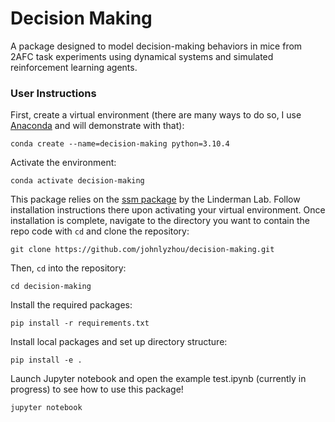 # Decision Making

A package designed to model decision-making behaviors in mice from 2AFC task experiments using dynamical systems and simulated reinforcement learning agents.

### User Instructions
First, create a virtual environment (there are many ways to do so, I use [Anaconda](https://www.anaconda.com/products/individual) and will demonstrate with that):
```
conda create --name=decision-making python=3.10.4
```
Activate the environment:
```
conda activate decision-making
```
This package relies on the [ssm package](https://github.com/lindermanlab/ssm/tree/master/ssm) by the Linderman Lab. Follow installation instructions there upon activating your virtual environment. Once installation is complete, navigate to the directory you want to contain the repo code with `cd` and clone the repository:
```
git clone https://github.com/johnlyzhou/decision-making.git
```
Then, `cd` into the repository:
```
cd decision-making
```
Install the required packages:
```
pip install -r requirements.txt
```
Install local packages and set up directory structure:
```
pip install -e .
```
Launch Jupyter notebook and open the example test.ipynb (currently in progress) to see how to use this package!
```
jupyter notebook
```
